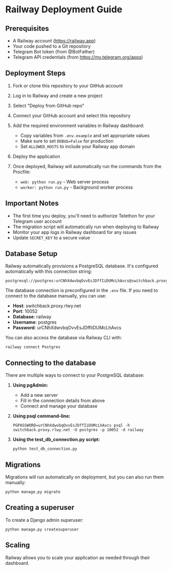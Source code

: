 # Railway Deployment Guide

## Prerequisites
- A Railway account (https://railway.app)
- Your code pushed to a Git repository
- Telegram Bot token (from @BotFather)
- Telegram API credentials (from https://my.telegram.org/apps)

## Deployment Steps

1. Fork or clone this repository to your GitHub account
2. Log in to Railway and create a new project
3. Select "Deploy from GitHub repo"
4. Connect your GitHub account and select this repository
5. Add the required environment variables in Railway dashboard:
   - Copy variables from `.env.example` and set appropriate values
   - Make sure to set `DEBUG=False` for production
   - Set `ALLOWED_HOSTS` to include your Railway app domain
   
6. Deploy the application
7. Once deployed, Railway will automatically run the commands from the Procfile:
   - `web: python run.py` - Web server process
   - `worker: python run.py` - Background worker process

## Important Notes

- The first time you deploy, you'll need to authorize Telethon for your Telegram user account
- The migration script will automatically run when deploying to Railway
- Monitor your app logs in Railway dashboard for any issues
- Update `SECRET_KEY` to a secure value

## Database Setup

Railway automatically provisions a PostgreSQL database. It's configured automatically with this connection string:

```
postgresql://postgres:urCNhXdwvbqOvvEsJDffIiDUMcLhAvcs@switchback.proxy.rlwy.net:10052/railway
```

The database connection is preconfigured in the `.env` file. If you need to connect to the database manually, you can use:

- **Host**: switchback.proxy.rlwy.net
- **Port**: 10052
- **Database**: railway
- **Username**: postgres
- **Password**: urCNhXdwvbqOvvEsJDffIiDUMcLhAvcs

You can also access the database via Railway CLI with:

```
railway connect Postgres
```

## Connecting to the database

There are multiple ways to connect to your PostgreSQL database:

1. **Using pgAdmin:**
   - Add a new server
   - Fill in the connection details from above
   - Connect and manage your database

2. **Using psql command-line:**
   ```
   PGPASSWORD=urCNhXdwvbqOvvEsJDffIiDUMcLhAvcs psql -h switchback.proxy.rlwy.net -U postgres -p 10052 -d railway
   ```

3. **Using the test_db_connection.py script:**
   ```
   python test_db_connection.py
   ```

## Migrations

Migrations will run automatically on deployment, but you can also run them manually:

```
python manage.py migrate
```

## Creating a superuser

To create a Django admin superuser:

```
python manage.py createsuperuser
```

## Scaling

Railway allows you to scale your application as needed through their dashboard. 